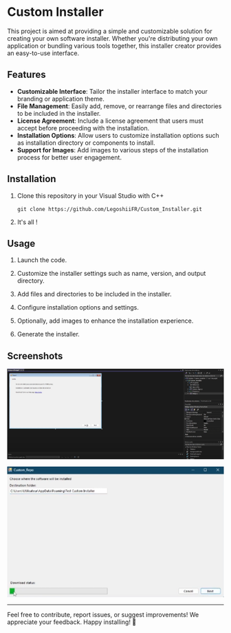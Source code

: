 # Custom Installer


This project is aimed at providing a simple and customizable solution for creating your own software installer. Whether you're distributing your own application or bundling various tools together, this installer creator provides an easy-to-use interface.

## Features

- **Customizable Interface**: Tailor the installer interface to match your branding or application theme.
- **File Management**: Easily add, remove, or rearrange files and directories to be included in the installer.
- **License Agreement**: Include a license agreement that users must accept before proceeding with the installation.
- **Installation Options**: Allow users to customize installation options such as installation directory or components to install.
- **Support for Images**: Add images to various steps of the installation process for better user engagement.

## Installation

1. Clone this repository in your Visual Studio with C++
   ```
   git clone https://github.com/LegoshiiFR/Custom_Installer.git
   ```

2. It's all !


## Usage

1. Launch the code.

2. Customize the installer settings such as name, version, and output directory.

3. Add files and directories to be included in the installer.

4. Configure installation options and settings.

5. Optionally, add images to enhance the installation experience.

6. Generate the installer.

## Screenshots

![Screenshot 1](./assets/1.png)

![Screenshot 2](./assets/2.png)

---

Feel free to contribute, report issues, or suggest improvements! We appreciate your feedback. Happy installing! 🚀